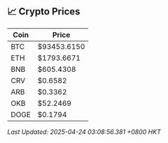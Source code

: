 ## 📈 Crypto Prices

| Coin | Price |
| ---- | ----- |
| BTC | $93453.6150 |
| ETH | $1793.6671 |
| BNB | $605.4308 |
| CRV | $0.6582 |
| ARB | $0.3362 |
| OKB | $52.2469 |
| DOGE | $0.1794 |

_Last Updated: 2025-04-24 03:08:56.381 +0800 HKT_